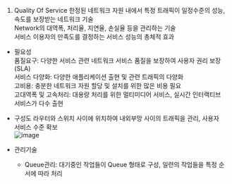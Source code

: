 1. Quality Of Service
  한정된 네트워크 자원 내에서 특정 트래픽이 일정수준의 성능, 속도를 보장받는 네트워크 기술     
  Network의 대역폭, 처리율, 지연율, 손실율 등을 관리하는 기술     
  서비스 이용자의 만족도를 결정하는 서비스 성능의 총체적 효과     
       
  - 필요성    
    품질요구: 다양한 서비스 관련 네트워크 서비스 품질을 보장하여 사용자 권리 보장(SLA)     
    서비스 다양화: 다양한 애플리케이션 출현 및 관련 트래픽의 다양화    
    고비용: 충분한 네트워크 자원 할당 및 설치를 위한 많은 비용 필요     
    고대역폭 및 고속처리: 대용량 처리를 위한 멀티미디어 서비스, 실시간 인터랙티브 서비스가 다수 출현      
       
  - 구성도
    라우터와 스위치 사이에 위치하여 내외부망 사이의 트래픽을 관리, 사용자 서비스 수준 확보               
    ![image](https://github.com/user-attachments/assets/f49df7b4-d54e-4020-a449-98f87ca9c4f8)

  - 관리기술      
    * Queue관리: 대기중인 작업들이 Queue 형태로 구성, 일련의 작업들을 특정 순서에 따라 처리
    
    

    

